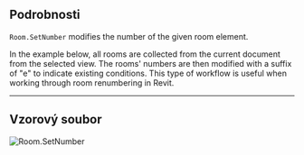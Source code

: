 ## Podrobnosti
`Room.SetNumber` modifies the number of the given room element.

In the example below, all rooms are collected from the current document from the selected view. The rooms' numbers are then modified with a suffix of "e" to indicate existing conditions. This type of workflow is useful when working through room renumbering in Revit.
___
## Vzorový soubor

![Room.SetNumber](./Revit.Elements.Room.SetNumber_img.jpg)
